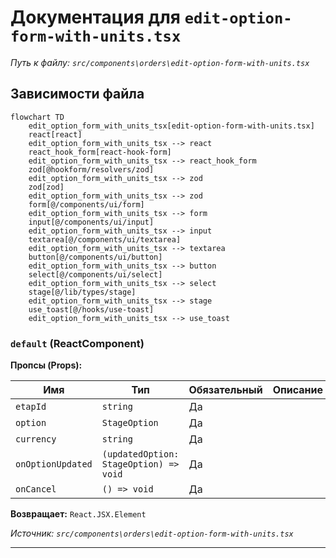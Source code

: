 # Документация для `edit-option-form-with-units.tsx`

*Путь к файлу: `src/components\orders\edit-option-form-with-units.tsx`*

## Зависимости файла

```mermaid
flowchart TD
    edit_option_form_with_units_tsx[edit-option-form-with-units.tsx]
    react[react]
    edit_option_form_with_units_tsx --> react
    react_hook_form[react-hook-form]
    edit_option_form_with_units_tsx --> react_hook_form
    zod[@hookform/resolvers/zod]
    edit_option_form_with_units_tsx --> zod
    zod[zod]
    edit_option_form_with_units_tsx --> zod
    form[@/components/ui/form]
    edit_option_form_with_units_tsx --> form
    input[@/components/ui/input]
    edit_option_form_with_units_tsx --> input
    textarea[@/components/ui/textarea]
    edit_option_form_with_units_tsx --> textarea
    button[@/components/ui/button]
    edit_option_form_with_units_tsx --> button
    select[@/components/ui/select]
    edit_option_form_with_units_tsx --> select
    stage[@/lib/types/stage]
    edit_option_form_with_units_tsx --> stage
    use_toast[@/hooks/use-toast]
    edit_option_form_with_units_tsx --> use_toast
```

### `default` (ReactComponent)

**Пропсы (Props):**

| Имя | Тип | Обязательный | Описание |
|---|---|---|---|
| `etapId` | `string` | Да |  |
| `option` | `StageOption` | Да |  |
| `currency` | `string` | Да |  |
| `onOptionUpdated` | `(updatedOption: StageOption) => void` | Да |  |
| `onCancel` | `() => void` | Да |  |

**Возвращает:** `React.JSX.Element`

*Источник: `src/components\orders\edit-option-form-with-units.tsx`*

---
